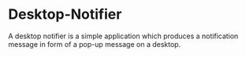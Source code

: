 # Desktop-Notifier
A desktop notifier is a simple application which produces a notification message in form of a pop-up message on a desktop.
